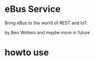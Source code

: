 # eBus Service

Bring eBus to the world of REST and IoT.

by Ben Wolters and maybe more in future

# howto use

